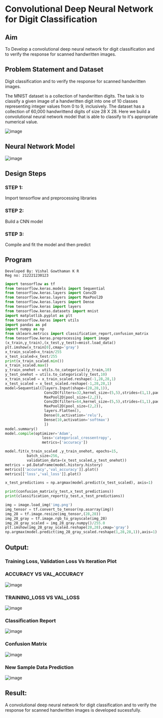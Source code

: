 # Convolutional Deep Neural Network for Digit Classification

## Aim

To Develop a convolutional deep neural network for digit classification and to verify the response for scanned handwritten images.

## Problem Statement and Dataset
Digit classification and to verify the response for scanned handwritten images.

The MNIST dataset is a collection of handwritten digits. The task is to classify a given image of a handwritten digit into one of 10 classes representing integer values from 0 to 9, inclusively. The dataset has a collection of 60,000 handwrittend digits of size 28 X 28. Here we build a convolutional neural network model that is able to classify to it's appropriate numerical value.

![image](https://user-images.githubusercontent.com/75235293/190975763-7d3b7c0f-9458-41e9-a35c-aa063c4977da.png)
## Neural Network Model

![image](https://user-images.githubusercontent.com/75235488/192096529-cc1c119f-2e84-46db-96cb-439205ecf605.png)

## Design Steps

### STEP 1:
Import tensorflow and preprocessing libraries

### STEP 2:
Build a CNN model

### STEP 3:
Compile and fit the model and then predict

## Program
```
Developed By: Vishal Gowthaman K R
Reg no: 212221230123
```
```python
import tensorflow as tf
from tensorflow.keras.models import Sequential
from tensorflow.keras.layers import Conv2D
from tensorflow.keras.layers import MaxPool2D
from tensorflow.keras.layers import Dense
from tensorflow.keras import layers
from tensorflow.keras.datasets import mnist
import matplotlib.pyplot as plt
from tensorflow.keras import utils
import pandas as pd
import numpy as np
from sklearn.metrics import classification_report,confusion_matrix
from tensorflow.keras.preprocessing import image
(x_train,y_train),(x_test,y_test)=mnist.load_data()
plt.imshow(x_train[0],cmap='gray')
x_train_scaled=x_train/255
x_test_scaled=x_test/255
print(x_train_scaled.min())
x_train_scaled.max()
y_train_onehot = utils.to_categorical(y_train,10)
y_test_onehot = utils.to_categorical(y_test,10)
x_train_scaled = x_train_scaled.reshape(-1,28,28,1)
x_test_scaled = x_test_scaled.reshape(-1,28,28,1)
model=Sequential([layers.Input(shape=(28,28,1)),
                  Conv2D(filters=32,kernel_size=(5,5),strides=(1,1),padding='valid',activation='relu'),
                  MaxPool2D(pool_size=(2,2)),
                  Conv2D(filters=64,kernel_size=(5,5),strides=(1,1),padding='same',activation='relu'),
                  MaxPool2D(pool_size=(2,2)),
                  layers.Flatten(),
                  Dense(8,activation='relu'),
                  Dense(10,activation='softmax')
                  ])
model.summary()
model.compile(optimizer='Adam',
                 loss='categorical_crossentropy',
                 metrics=['accuracy'])

model.fit(x_train_scaled ,y_train_onehot, epochs=15,
          batch_size=256, 
          validation_data=(x_test_scaled,y_test_onehot))
metrics = pd.DataFrame(model.history.history)
metrics[['accuracy','val_accuracy']].plot()
metrics[['loss','val_loss']].plot()

x_test_predictions = np.argmax(model.predict(x_test_scaled), axis=1)

print(confusion_matrix(y_test,x_test_predictions))
print(classification_report(y_test,x_test_predictions))

img = image.load_img('img.png')
img_tensor = tf.convert_to_tensor(np.asarray(img))
img_28 = tf.image.resize(img_tensor,(28,28))
img_28_gray = tf.image.rgb_to_grayscale(img_28)
img_28_gray_scaled = img_28_gray.numpy()/255.0
plt.imshow(img_28_gray_scaled.reshape(28,28),cmap='gray')
np.argmax(model.predict(img_28_gray_scaled.reshape(1,28,28,1)),axis=1)

```

## Output:

### Training Loss, Validation Loss Vs Iteration Plot
### ACCURACY VS VAL_ACCURACY
![image](https://user-images.githubusercontent.com/75235488/189907130-3c5f18c6-e092-463b-a520-3e3fa0a2859c.png)


### TRAINING_LOSS VS VAL_LOSS
![image](https://user-images.githubusercontent.com/75235488/189906885-b7baf893-874f-464d-9961-0d84304e54c3.png)

### Classification Report

![image](https://user-images.githubusercontent.com/75235488/189907255-1bf07e4b-645d-4643-b9f8-a910dc2ea19b.png)

### Confusion Matrix
![image](https://user-images.githubusercontent.com/75235488/189907192-8b5c23c9-27c1-40d3-8499-7bd8091f3c76.png)

### New Sample Data Prediction

![image](https://user-images.githubusercontent.com/75235488/189907327-69384ddd-16ed-4ba2-95c1-6e99e6dbaf63.png)

## Result:
A convolutional deep neural network for digit classification and to verify the response for scanned handwritten images is developed sucessfully.
